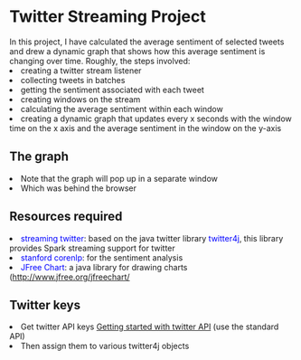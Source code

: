 <h1>Twitter Streaming Project</h1>
In this project, I have calculated the average sentiment of selected tweets and drew a dynamic graph that shows how this average sentiment is changing over time. Roughly, the steps involved:

<li>creating a twitter stream listener</li>
<li>collecting tweets in batches</li>
<li>getting the sentiment associated with each tweet</li>
<li>creating windows on the stream</li>
<li>calculating the average sentiment within each window</li>
<li>creating a dynamic graph that updates every x seconds with the window time on the x axis and the average sentiment in the window on the y-axis</li>

<h2>The graph</h2>
<li>Note that the graph will pop up in a separate window</li>
<li>Which was behind the browser</li>


<h2>Resources required</h2>
<li><span style="color:blue">streaming twitter</span>: based on the java twitter library <span style="color:blue">twitter4j</span>, this library provides Spark streaming support for twitter</li>
<li><span style="color:blue">stanford corenlp</span>: for the sentiment analysis</li>
<li><span style="color:blue">JFree Chart</span>: a java library for drawing charts (<a href="http://www.jfree.org/jfreechart/">http://www.jfree.org/jfreechart/</a></li>


<h2>Twitter keys</h2>
<li>Get twitter API keys <a href="https://developer.twitter.com/en/docs/basics/getting-started">Getting started with twitter API</a> (use the standard API)</li>
<li>Then assign them to various twitter4j objects</li>
